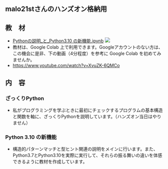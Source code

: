 ## malo21stさんのハンズオン格納用

## 教　材
 - [Pythonの説明_と_Python3.10 の新機能.ipynb](https://colab.research.google.com/drive/1SZbG6cGA3Lx3Tp_VvfssB6fqL77n89j2?usp=sharing) <a target="_blank" href="https://colab.research.google.com/drive/1SZbG6cGA3Lx3Tp_VvfssB6fqL77n89j2?usp=sharing"><img src="https://colab.research.google.com/assets/colab-badge.svg" class="badge"></a>  
 - 教材は、Google Colab 上で利用できます。Googleアカウントのない方は、この機会に是非、下の動画（4分程度）を参考に Google Colab を初めてみませんか。   
  - https://www.youtube.com/watch?v=XvuZK-6QMCo

## 内　容

### ざっくりPython
 - 私がプログラミングを学ぶときに最初にチェックするプログラムの基本構造と関数を軸に、ざっくりPythonを説明しています。（ハンズオン当日はやりません）

### Python 3.10 の新機能　
 - 構造的パターンマッチと型ヒント関連の説明をメインに行います。また、Python3.7とPython3.10を実際に実行して、それらの振る舞いの違いを体感できるように教材を作成しています。  
